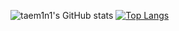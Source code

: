![taem1n1's GitHub stats](https://github-readme-stats.vercel.app/api?username=TeMlN&show_icons=true&theme=radical)
[![Top Langs](https://github-readme-stats.vercel.app/api/top-langs/?username=TeMlN&layout=compact)](https://github.com/anuraghazra/github-readme-stats)
